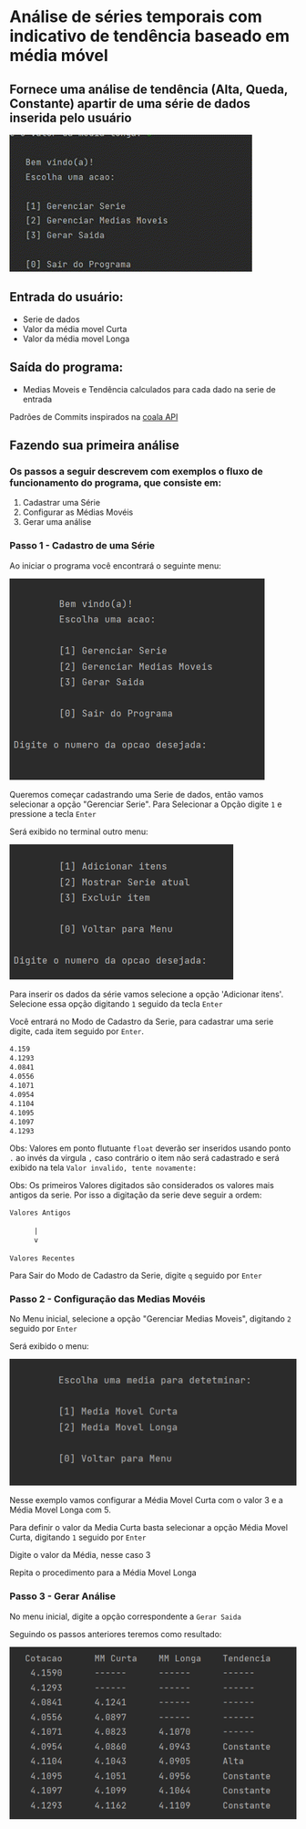 # Análise de séries temporais com indicativo de tendência baseado em média móvel

## Fornece uma análise de tendência (Alta, Queda, Constante) apartir de uma série de dados inserida pelo usuário

![Gif Demonstracao](img/resultado.gif)

## Entrada do usuário:

- Serie de dados
- Valor da média movel Curta
- Valor da média movel Longa

## Saída do programa:

- Medias Moveis e Tendência calculados para cada dado na serie de entrada

Padrões de Commits inspirados na [coala API](https://api.coala.io/en/latest/Developers/Writing_Good_Commits.html)

## Fazendo sua primeira análise

### Os passos a seguir descrevem com exemplos o fluxo de funcionamento do programa, que consiste em:

1. Cadastrar uma Série
2. Configurar as Médias Movéis
3. Gerar uma análise

### Passo 1 - Cadastro de uma Série

Ao iniciar o programa você encontrará o seguinte menu:

![Menu inicial](img/menu-principal.png)

Queremos começar cadastrando uma Serie de dados, 
então vamos selecionar a opção "Gerenciar Serie".
Para Selecionar a Opção digite ``1`` e pressione a tecla ```Enter```

Será exibido no terminal outro menu:

![Menu Gerenciar Serie](img/menu-serie.png)

Para inserir os dados da série vamos selecione a opção 'Adicionar itens'.
Selecione essa opção digitando ``1`` seguido da tecla ```Enter```

Você entrará no Modo de Cadastro da Serie, 
para cadastrar uma serie digite, cada item seguido por ```Enter```. 

```
4.159
4.1293
4.0841
4.0556
4.1071
4.0954
4.1104
4.1095
4.1097
4.1293
```

Obs:  Valores em ponto flutuante ```float``` 
deverão ser inseridos usando ponto ```.``` ao invés da virgula ```,```
caso contrário o item não será cadastrado e 
será exibido na tela ```Valor invalido, tente novamente: ```

Obs: Os primeiros Valores digitados são considerados os valores mais antigos da serie.
Por isso a digitação da serie deve seguir a ordem:

```
Valores Antigos
      
      |
      v
      
Valores Recentes
```

Para Sair do Modo de Cadastro da Serie, 
digite ```q``` seguido por ```Enter```

### Passo 2 - Configuração das Medias Movéis

No Menu inicial, selecione a opção "Gerenciar Medias Moveis", 
digitando ```2``` seguido por ```Enter```

Será exibido o menu:

![Menu Medias](img/menu-medias.png)

Nesse exemplo vamos configurar a Média Movel Curta com o valor 3 
e a Média Movel Longa com 5.

Para definir o valor da Media Curta basta selecionar a opção Média Movel Curta,
digitando ```1``` seguido por ```Enter```

Digite o valor da Média, nesse caso 3

Repita o procedimento para a Média Movel Longa

### Passo 3 - Gerar Análise

No menu inicial, digite a opção correspondente a ```Gerar Saida```

Seguindo os passos anteriores teremos como resultado:

![Resultado Analise](img/analise.png)
